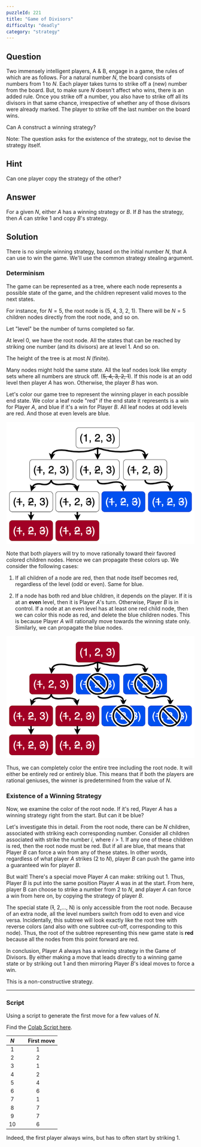 ```yaml
---
puzzleId: 221
title: "Game of Divisors"
difficulty: "deadly"
category: "strategy"
---
```


## Question
Two immensely intelligent players, A & B, engage in a game, the rules of which are as follows. For a natural number $N$, the board consists of numbers from $1$ to $N$. Each player takes turns to strike off a (new) number from the board. But, to make sure $N$ doesn't affect who wins, there is an added rule. Once you strike off a number, you also have to strike off all its divisors in that same chance, irrespective of whether any of those divisors were already marked. The player to strike off the last number on the board wins.

Can A construct a winning strategy?

Note: The question asks for the existence of the strategy, not to devise the strategy itself.

## Hint
Can one player copy the strategy of the other?

## Answer
For a given $N$, either $A$ has a winning strategy or $B$. If $B$ has the strategy, then $A$ can strike 1 and copy $B$'s strategy.

## Solution
There is no simple winning strategy, based on the initial number $N$, that A can use to win the game. We'll use the common strategy stealing argument.

### Determinism

The game can be represented as a tree, where each node represents a possible state of the game, and the children represent valid moves to the next states. 

For instance, for $N=5$, the root node is (5, 4, 3, 2, 1). There will be $N=5$ children nodes directly from the root node, and so on.

Let "level" be the number of turns completed so far.

At level $0$, we have the root node. All the states that can be reached by striking one number (and its divisors) are at level 1. And so on.

The height of the tree is at most $N$ (finite).

Many nodes might hold the same state. All the leaf nodes look like empty sets where all numbers are struck off. (~~5, 4, 3, 2, 1~~). If this node is at an odd level then player $A$ has won. Otherwise, the player $B$ has won.


Let's color our game tree to represent the winning player in each possible end state. We color a leaf node "red" if the end state it represents is a win for Player $A$, and blue if it's a win for Player $B$. All leaf nodes at odd levels are red. And those at even levels are blue.

![tree](221_tree.drawio.png)

Note that both players will try to move rationally toward their favored colored children nodes. Hence we can propagate these colors up.
We consider the following cases:
1. If all children of a node are red, then that node itself becomes red, regardless of the level (odd or even). Same for blue.

2. If a node has both red and blue children, it depends on the player. If it is at an **even** level, then it is Player $A$'s turn. Otherwise, Player $B$ is in control. If a node at an even level has at least one red child node, then we can color this node as red, and delete the blue children nodes. This is because Player $A$ will rationally move towards the winning state only. Similarly, we can propagate the blue nodes.

<!-- 
Once a node is colored red, it is guaranteed that all the children nodes stay red. If there were any blue children, then those must have been discarded. Similarly, if a node is blue, all its children must be blue.
-->


![tree](221_tree2.drawio.png)

Thus, we can completely color the entire tree including the root node. It will either be entirely red or entirely blue.
This means that if both the players are rational geniuses, the winner is predetermined from the value of $N$.


### Existence of a Winning Strategy

Now, we examine the color of the root node. If it's red, Player $A$ has a winning strategy right from the start. But can it be blue?

Let's investigate this in detail.
From the root node, there can be $N$ children, associated with striking each corresponding number. Consider all children associated with strike the number $i$, where $i>1$. If any one of these children is red, then the root node must be red. But if all are blue, that means that Player $B$ can force a win from any of these states. In other words, regardless of what player $A$ strikes ($2$ to $N$), player $B$ can push the game into a guaranteed win for player $B$. 

<!-- 
Note that only the player $A$ can start with striking $1$ - a state only accessible from the root node. 
-->

But wait! There's a special move Player $A$ can make: striking out 1. Thus, Player $B$ is put into the same position Player $A$ was in at the start. From here, player B can choose to strike a number from $2$ to $N$, and player $A$ can force a win from here on, by copying the strategy of player $B$.

The special state (~~1~~, 2,..., N) is only accessible from the root node. Because of an extra node, all the level numbers switch from odd to even and vice versa. Incidentally, this subtree will look exactly like the root tree with reverse colors (and also with one subtree cut-off, corresponding to this node). Thus, the root of the subtree representing this new game state is **red** because all the nodes from this point forward are red. 

In conclusion, Player $A$ always has a winning strategy in the Game of Divisors. By either making a move that leads directly to a winning game state or by striking out 1 and then mirroring Player $B$'s ideal moves to force a win.

This is a non-constructive strategy.

---
### Script


<!-- 
This game has nothing to do with dynamic programming or number theory. It is an example of how simple rules can sometimes lead to complex problems. 
-->

Using a script to generate the first move for a few values of $N$.

Find the [Colab Script here](https://colab.research.google.com/gist/varun-seth/86be5b460f6df480923a685bd4905635/puzzle_221_game_of_divisors.ipynb#sandboxMode=true).


|  $N$  | &nbsp;&nbsp;&nbsp;&nbsp; First move |
| :---: | :---------------------------------: |
|   1   |                  1                  |
|   2   |                  2                  |
|   3   |                  1                  |
|   4   |                  2                  |
|   5   |                  4                  |
|   6   |                  6                  |
|   7   |                  1                  |
|   8   |                  7                  |
|   9   |                  7                  |
|  10   |                  6                  |

<!--
|  11   |                 10                  |
|  12   |                  5                  |
|  13   |                  6                  |
|  14   |                 14                  |
|  15   |                 12                  |
|  16   |                 14                  |
|  17   |                 10                  |
|  18   |                  5                  |
|  19   |                 14                  |
|  20   |                  9                  |
|  21   |                 21                  |
|  22   |                 22                  |
|  23   |                 18                  |
|  24   |                 20                  |
|  25   |                  8                  |
|  26   |                 23                  |
|  27   |                 27                  |
|  28   |                  1                  |
|  29   |                 29                  |
|  30   |                 15                  |
-->

Indeed, the first player always wins, but has to often start by striking  $1$.
